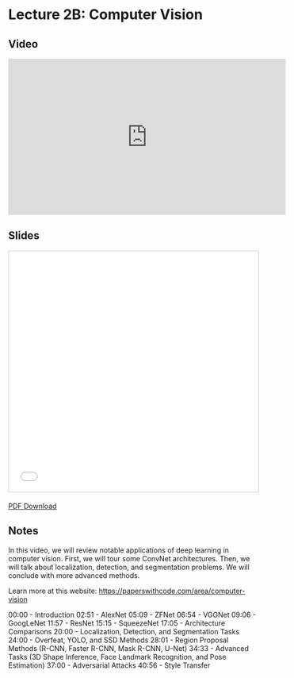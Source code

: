 # Lecture 2B: Computer Vision

## Video

<iframe width="560" height="315" src="https://www.youtube.com/embed/rHGUVo6GjVA" frameborder="0" allow="accelerometer; autoplay; clipboard-write; encrypted-media; gyroscope; picture-in-picture" allowfullscreen></iframe>

## Slides

<iframe src="//www.slideshare.net/slideshow/embed_code/key/2D1fmoVN0GigVZ" width="595" height="485" frameborder="0" marginwidth="0" marginheight="0" scrolling="no" style="border:1px solid #CCC; border-width:1px; margin-bottom:5px; max-width: 100%;" allowfullscreen> </iframe>

[PDF Download](https://drive.google.com/file/d/1R9StBOEBURZ-p9qX1uR4HvafUWIX3qlz/)

## Notes

In this video, we will review notable applications of deep learning in computer vision. First, we will tour some ConvNet architectures. Then, we will talk about localization, detection, and segmentation problems. We will conclude with more advanced methods.

Learn more at this website: https://paperswithcode.com/area/computer-vision

00:00 - Introduction
02:51 - AlexNet
05:09 - ZFNet
06:54 - VGGNet
09:06 - GoogLeNet
11:57 - ResNet
15:15 - SqueezeNet
17:05 - Architecture Comparisons
20:00 - Localization, Detection, and Segmentation Tasks
24:00 - Overfeat, YOLO, and SSD Methods
28:01 - Region Proposal Methods (R-CNN, Faster R-CNN, Mask R-CNN, U-Net)
34:33 - Advanced Tasks (3D Shape Inference, Face Landmark Recognition, and Pose Estimation)
37:00 - Adversarial Attacks
40:56 - Style Transfer
